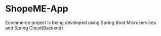 # ShopeME-App
Ecommerce project is being developed using Spring Boot Microservices and Spring Cloud(Backend) 
